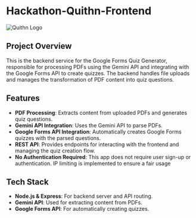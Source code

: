 # Hackathon-Quithn-Frontend
![Quithn Logo](https://github.com/user-attachments/assets/e2fdd293-d55c-4f4a-bc66-e7cedb74722c)


## Project Overview
This is the backend service for the Google Forms Quiz Generator, responsible for processing PDFs using the Gemini API and integrating with the Google Forms API to create quizzes. The backend handles file uploads and manages the transformation of PDF content into quiz questions.

## Features
- **PDF Processing**: Extracts content from uploaded PDFs and generates quiz questions.
- **Gemini API Integration**: Uses the Gemini API to parse PDFs.
- **Google Forms API Integration**: Automatically creates Google Forms quizzes with the parsed questions.
- **REST API**: Provides endpoints for interacting with the frontend and managing the quiz creation flow.
- **No Authentication Required**: This app does not require user sign-up or authentication. IP limiting is implemented to ensure a fair usage

## Tech Stack
- **Node.js & Express**: For backend server and API routing.
- **Gemini API**: Used for extracting content from PDFs.
- **Google Forms API**: For automatically creating quizzes.
